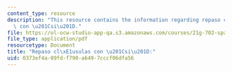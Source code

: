 ```yaml
---
content_type: resource
description: "This resource contains the information regarding repaso cl\xE1usulas\
  \ con \u201Csi\u201D."
file: https://ol-ocw-studio-app-qa.s3.amazonaws.com/courses/21g-702-spanish-ii-spring-2004/0373ef4a09fdf790a6497cccf06dfa56_MIT21G_702S04_46claus.pdf
file_type: application/pdf
resourcetype: Document
title: "Repaso cl\xE1usulas con \u201Csi\u201D:"
uid: 0373ef4a-09fd-f790-a649-7cccf06dfa56
---
```

